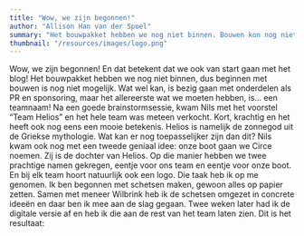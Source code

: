 ```yaml
---
title: "Wow, we zijn begonnen!"
author: "Allison Han van der Spoel"
summary: "Het bouwpakket hebben we nog niet binnen. Bouwen kon nog niet, maar brainstormen, PR en sponsering konden al wel doen. Nu alleen nog een team naam."
thumbnail: "/resources/images/logo.png"
---
```

Wow, we zijn begonnen! En dat betekent dat we ook van start gaan met het blog! Het bouwpakket hebben we nog niet binnen, dus beginnen met bouwen is nog niet mogelijk. Wat wel kan, is bezig gaan met onderdelen als PR en sponsoring, maar het allereerste wat we moeten hebben, is... een teamnaam! 
Na een goede brainstormsessie, kwam Nils met het voorstel “Team Helios” en het hele team was meteen verkocht. Kort, krachtig en het heeft ook nog eens een mooie betekenis. Helios is namelijk de zonnegod uit de Griekse mythologie. Wat kan er nog toepasselijker zijn dan dit? Nils kwam ook nog met een tweede geniaal idee: onze boot gaan we Circe noemen. Zij is de dochter van Helios. 
Op die manier hebben we twee prachtige namen gekregen, eentje voor ons team en eentje voor onze boot. En bij elk team hoort natuurlijk ook een logo. Die taak heb ik op me genomen. Ik ben begonnen met schetsen maken, gewoon alles op papier zetten. Samen met meneer Wilbrink heb ik de schetsen omgezet in concrete ideeën en daar ben ik mee aan de slag gegaan. Twee weken later had ik de digitale versie af en heb ik die aan de rest van het team laten zien. Dit is het resultaat:   

